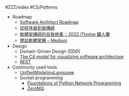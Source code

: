 #ZZZ/index #CS/Patterns 

* Roadmap
    * [Software Architect Roadmap](https://roadmap.sh/software-architect)
    * [從程序員到架構師](https://mp.weixin.qq.com/s/CqRruULCJQCa5cbxVk66uA)
    * [軟體架構師的自我修養 :: 2022 iThome 鐵人賽](https://ithelp.ithome.com.tw/users/20146414/ironman/5313)
    * [閒談軟體架構 – Medium](https://medium.com/%E9%96%92%E8%AB%87%E8%BB%9F%E9%AB%94%E6%9E%B6%E6%A7%8B)
* Design
    * Domain-Driven Design (DDD)
    * [The C4 model for visualizing software architecture](https://c4model.com/)
    * [REST](CS/Patterns/REST.md)
* Commonly used tools
	* [UnifiedModelingLanguage](CS/Patterns/UnifiedModelingLanguage.md)
	* Socket programming
		* [ Foundations of Python Network Programming](https://github.com/brandon-rhodes/fopnp)
		* [ZeroMQ](CS/Patterns/ZeroMQ.md)